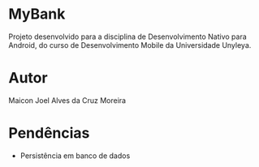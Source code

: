# MyBank
Projeto desenvolvido para a disciplina de Desenvolvimento Nativo para Android, do curso de Desenvolvimento Mobile da Universidade Unyleya.
# Autor
Maicon Joel Alves da Cruz Moreira
# Pendências
- Persistência em banco de dados
